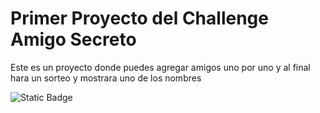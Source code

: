 <h1>Primer Proyecto del Challenge Amigo Secreto</h1>
Este es un proyecto donde puedes agregar amigos uno por uno y al final hara un sorteo y mostrara uno de los nombres

![Static Badge](https://img.shields.io/badge/%20https%3A%2F%2Fimg.shields.io%2Fbadge%2FChallenge%2520Amigo%2520Secreto-8A2BE2)

